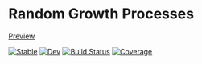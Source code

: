 # Random Growth Processes

[Preview](https://simeonschaub.github.io/random_growth/growth_processes.html)

[![Stable](https://img.shields.io/badge/docs-stable-blue.svg)](https://simeonschaub.github.io/RandomGrowth.jl/stable/)
[![Dev](https://img.shields.io/badge/docs-dev-blue.svg)](https://simeonschaub.github.io/RandomGrowth.jl/dev/)
[![Build Status](https://github.com/simeonschaub/RandomGrowth.jl/actions/workflows/CI.yml/badge.svg?branch=main)](https://github.com/simeonschaub/RandomGrowth.jl/actions/workflows/CI.yml?query=branch%3Amain)
[![Coverage](https://codecov.io/gh/simeonschaub/RandomGrowth.jl/branch/main/graph/badge.svg)](https://codecov.io/gh/simeonschaub/RandomGrowth.jl)
